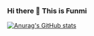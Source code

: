 ### Hi there 👋 This is Funmi


[![Anurag's GitHub stats](https://github-readme-stats.vercel.app/api?username=funmi7)](https://github.com/anuraghazra/github-readme-stats?count_private=true)

<!--
**Funmi7/funmi7** is a ✨ _special_ ✨ repository because its `README.md` (this file) appears on your GitHub profile.

Here are some ideas to get you started:

- 🔭 I’m currently working on ...
- 🌱 I’m currently learning ...
- 👯 I’m looking to collaborate on ...
- 🤔 I’m looking for help with ...
- 💬 Ask me about ...
- 📫 How to reach me: ...
- 😄 Pronouns: ...
- ⚡ Fun fact: ...
-->
